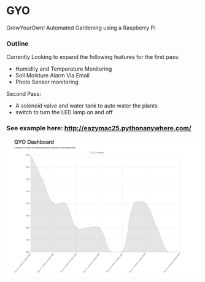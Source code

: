 # GYO
GrowYourOwn! Automated Gardening using a Raspberry Pi

### Outline

Currently Looking to expand the following features for the first pass:

- Humidity and Temperature Monitoring
- Soil Moisture Alarm Via Email
- Photo Sensor monitoring

Second Pass:
- A solenoid valve and water tank to auto water the plants
- switch to turn the LED lamp on and off

### See example here: http://eazymac25.pythonanywhere.com/
![GYO Screenshot](images/gyo.png)